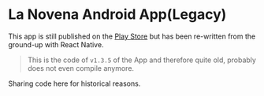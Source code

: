 # La Novena Android App(Legacy)


This app is still published on the [Play Store](https://play.google.com/store/apps/details?id=com.lanovena) but has been re-written from the ground-up with React Native.

> This is the code of `v1.3.5` of the App and therefore quite old, probably does not even compile anymore.

Sharing code here for historical reasons. 